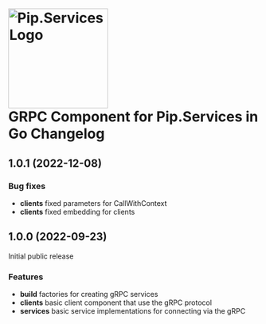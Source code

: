 # <img src="https://uploads-ssl.webflow.com/5ea5d3315186cf5ec60c3ee4/5edf1c94ce4c859f2b188094_logo.svg" alt="Pip.Services Logo" width="200"> <br/> GRPC Component for Pip.Services in Go Changelog

## <a name="1.0.1"></a> 1.0.1 (2022-12-08) 
### Bug fixes 

- **clients** fixed parameters for CallWithContext
- **clients** fixed embedding for clients

## <a name="1.0.0"></a> 1.0.0 (2022-09-23) 

Initial public release

### Features
* **build** factories for creating gRPC services
* **clients**  basic client component that use the gRPC protocol
* **services** basic service implementations for connecting via the gRPC

